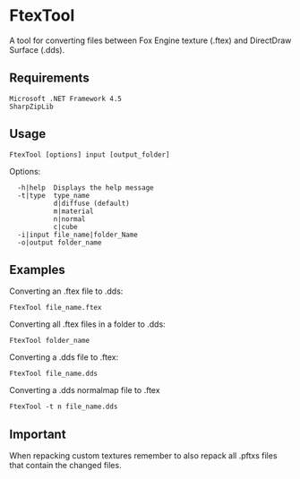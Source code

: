 FtexTool
========
A tool for converting files between Fox Engine texture (.ftex) and DirectDraw Surface (.dds).

Requirements
--------
```
Microsoft .NET Framework 4.5 
SharpZipLib
```

Usage
--------
```
FtexTool [options] input [output_folder]
```

Options:
```
  -h|help  Displays the help message
  -t|type  type_name
           d|diffuse (default)
           m|material
           n|normal
           c|cube
  -i|input file_name|folder_Name
  -o|output folder_name
```

Examples
--------

Converting an .ftex file to .dds:
```
FtexTool file_name.ftex
```

Converting all .ftex files in a folder to .dds:
```
FtexTool folder_name
```

Converting a .dds file to .ftex:
```
FtexTool file_name.dds
```

Converting a .dds normalmap file to .ftex
```
FtexTool -t n file_name.dds
```

Important
--------
When repacking custom textures remember to also repack all .pftxs files that contain the changed files.
